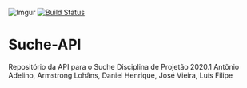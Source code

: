 ![Imgur](https://i.imgur.com/YR8fRkP.png)
[![Build Status](https://travis-ci.com/UFAPE-Projetao20201/suche_api.svg?branch=main)](https://travis-ci.com/UFAPE-Projetao20201/suche_api)
# Suche-API
Repositório da API para o Suche
Disciplina de Projetão 2020.1
Antônio Adelino, Armstrong Lohâns, Daniel Henrique, José Vieira, Luís Filipe 

<!-- #5 Teste de automação de deploy no Glitch -->
